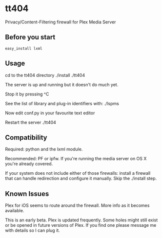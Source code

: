tt404
===============

Privacy/Content-Filtering firewall for Plex Media Server

Before you start
----------------
    easy_install lxml

Usage
-----
cd to the tt404 directory
    ./install
    ./tt404

The server is up and running but it doesn't do much yet.

Stop it by pressing ^C

See the list of library and plug-in identifiers with:
    ./lspms

Now edit conf.py in your favourite text editor

Restart the server
    ./tt404

Compatibility
-------------
Required: python and the lxml module.

Recommended: PF or ipfw. If you're running the media server on OS X you're already covered.

If your system does not include either of those firewalls: install a firewall that can handle redirection and configure it manually. Skip the ./install step.

Known Issues
------------
Plex for iOS seems to route around the firewall. More info as it becomes available.

This is an early beta. Plex is updated frequently. Some holes might still exist or be opened in future versions of Plex. If you find one please message me with details so I can plug it.
